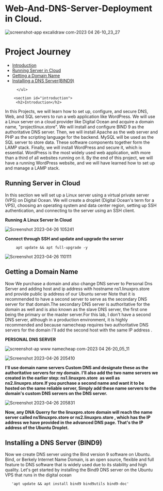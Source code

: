 # Web-And-DNS-Server-Deployment in Cloud.

![screenshot-app excalidraw com-2023 04 26-10_23_27](https://user-images.githubusercontent.com/86381942/234655195-1800fbb6-8d9f-40f1-b4b4-c51e031f88e7.png)


<!DOCTYPE html>
<html>
  <head>
</head>
  <body>
    <h1>Project Journey</h1>
    <nav>
      <ul>
        <li><a href="#introduction">Introduction</a></li>
        <li><a href="#Server">Running Server in Cloud</a></li>
        <li><a href="#dns">Getting a Domain Name</a></li>
        <li><a href="#bind">Installing a DNS Server(BIND9)</a></li>
    
      </ul>
   </nav>
    
        <section id="introduction">
         <h2>Introduction</h2>
      

  <p>In this Projects, we will learn how to set up, configure, and secure DNS, Web, and SQL servers to run a web application like WordPress. We will use a Linux server on a cloud provider like Digital Ocean and acquire a domain name, "projectlinux.store". We will install and configure BIND 9 as the authoritative DNS server. Then, we will install Apache as the web server and PHP as the scripting language for the backend. MySQL will be used as the SQL server to store data. These software components together form the LAMP stack. Finally, we will install WordPress and secure it, which is essential. WordPress is the most widely used web application, with more than a third of all websites running on it. By the end of this project, we will have a running WordPress website, and we will have learned how to set up and manage a LAMP stack.</p>
    
   <section id="Server">
     <h2>Running Server in Cloud</h2>
        
   <p>In this section we will set up a Linux server using a virtual private server (VPS) on Digital Ocean. We will create a droplet (Digital Ocean's term for a VPS), choosing an operating system and data center region, setting up SSH authentication, and connecting to the server using an SSH client.</p>
     
  <b>Running A Linux Server In Cloud </b>
     
     
  ![Screenshot 2023-04-26 105241](https://user-images.githubusercontent.com/86381942/234662041-8cf4d9e8-bc40-4c92-9faf-5100b5c26a72.png)

  <b>Connect through SSH and update and upgrade the server </b>
     
         apt update && apt full-upgrade -y
     
   ![Screenshot 2023-04-26 110111](https://user-images.githubusercontent.com/86381942/234663526-2809aeca-6154-4622-9eab-21e02d74b791.png)

 
 <section id="dns">
     <h2>Getting a Domain Name</h2>
     
 <p>Now We purchase a domain and also change DNS server to Personal Dns Server and adding host and ip address with hostname ns1.linuxpro.store and provide public ip address of our Ubuntu server Note that it is recommended to have a second server to serve as the secondary DNS server for that domain.The secondary DNS server is authoritative for the domain as well and is also known as the slave DNS server, the first one being the primary or the master server.For this lab, I don't have a second DNS server, although in a production environment, it is highly recommended and because namecheap requires two authoritative DNS servers for the domain I'll add the second host with the same IP address .</p>
     
  **PERSONAL DNS SERVER**
   
  ![screenshot-ap www namecheap com-2023 04 26-20_05_11](https://user-images.githubusercontent.com/86381942/234749410-ec4d965d-0dd2-4b17-bc89-9a66ea09459f.png)
   
   
![Screenshot 2023-04-26 205410](https://user-images.githubusercontent.com/86381942/234755387-69d736ae-adca-4145-ad60-2711c0503d70.png)
   
   <p><b>I'll use domain name servers Custom DNS and designate these as the authoritative servers for my domain. I'll also add the two name servers we created in the earlier step: ns1.linuxpro.store  as well as ns2.linuxpro.store.If you purchase a second name and want it to be hosted on the same reliable server, Simply add these name servers to the domain's custom DNS servers on the DNS server.</b></p>  
   
![Screenshot 2023-04-26 205831](https://user-images.githubusercontent.com/86381942/234756108-e9fe8e57-01cc-46cb-b273-c00396c94fb0.png)

<p><b>Now, any DNA Querry for the linuxpro.store  domain will reach the name server called ns1linuxpro.store or ns2.linuxpro.store , which has the IP address we have provided in the advanced DNS page. That's the IP address of the Ubuntu Droplet.</b></p>     
 
  <section id="bind">
     <h2>Installing a DNS Server (BIND9)</h2>
    
 <p>Now we create DNS server using the Bind version 9 software on Ubuntu. Bind, or Berkely Internet Name Domain, is an open source, flexible and full feature to DNS software that is widely used due to its stability and high quality.
Let's get started by installing the Bind9 DNS server on the Ubuntu VPS that runs in the digital ocean</p>
    
    
       'apt update && apt install bind9 bind9utils bind9-doc'    
    
   
   
   
   </body>
</html>



